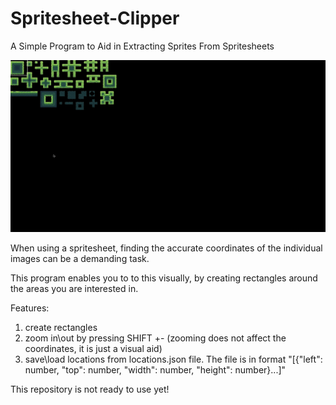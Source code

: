 # Spritesheet-Clipper
A Simple Program to Aid in Extracting Sprites From Spritesheets 

![gif](https://github.com/YisraelV/Spritesheet-Clipper/blob/master/clipper.gif "")

When using a spritesheet, finding the accurate coordinates of the individual images can be a demanding task.

This program enables you to to this visually, by creating rectangles around the areas you are interested in.

Features:

1. create rectangles
2. zoom in\out by pressing SHIFT +\- (zooming does not affect the coordinates, it is just a visual aid)
3. save\load locations from locations.json file. The file is in format "[{"left": number, "top": number, "width": number, "height": number}...]"

This repository is not ready to use yet!
